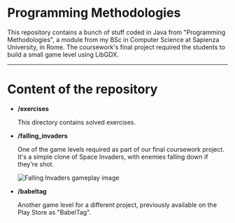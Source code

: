 # Programming Methodologies

This repository contains a bunch of stuff coded in Java from "Programming Methodologies", a module from my BSc in Computer Science at Sapienza University, in Rome. The coursework's final project required the students to build a small game level using LibGDX.

---

# Content of the repository

- **/exercises**

  This directory contains solved exercises.
  
- **/falling_invaders**
  
  One of the game levels required as part of our final coursework project. It's a simple clone of Space Invaders, with enemies falling down if they're shot.
  
  ![Falling Invaders gameplay image](https://i.ibb.co/NCNXRWx/level-image.png)
  
- **/babeltag**

  Another game level for a different project, previously available on the Play Store as "BabelTag".
